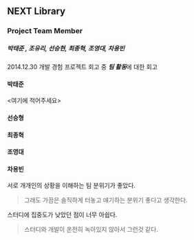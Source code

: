 NEXT Library
-----------------------
### Project Team Member
##### 박태준 , 조유리, 선승현, 최종혁, 조영대, 차용빈

2014.12.30 개발 경험 프로젝트 회고 중 ***팀 활동***에 대한 회고

#### 박태준

<여기에 적어주세요>

#### 선승형



#### 최종혁



#### 조영대 



#### 차용빈

서로 개개인의 상황을 이해하는 팀 분위기가 좋았다. 
> 그래도 가끔은 솔직하게 터놓고 얘기하는 분위기 좋다고 생각한다.

스터디에 집중도가 낮았던 점이 너무 아쉽다. 
> 스터디와 개발이 온전히 녹아있지 않아서 그런것 같다.

